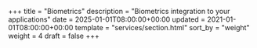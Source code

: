 +++
title = "Biometrics"
description = "Biometrics integration to your applications"
date = 2025-01-01T08:00:00+00:00
updated = 2021-01-01T08:00:00+00:00
template = "services/section.html"
sort_by = "weight"
weight = 4
draft = false
+++
